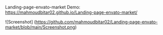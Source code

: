 Landing-page-envato-market
Demo: https://mahmoudbitar02.github.io/Landing-page-envato-market/

![Screenshot] (https://github.com/mahmoudbitar02/Landing-page-envato-market/blob/main/Screenshot.png)
